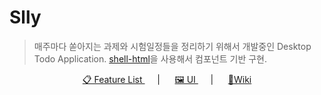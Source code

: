 # Slly

> 매주마다 쏟아지는 과제와 시험일정들을 정리하기 위해서 개발중인 Desktop Todo Application. [shell-html](https://github.com/qkrdmstlr3/shell-html)을 사용해서 컴포넌트 기반 구현.

<p align="center">
  <a href="https://docs.google.com/spreadsheets/d/1XhAWtlSjUpDebFImlZGrLwwTYkwpWxT1faLhVwtb1pU/edit#gid=0">📋 Feature List </a>&nbsp;&nbsp;&nbsp;&nbsp; | &nbsp;&nbsp;&nbsp;&nbsp; 
  <a href="https://docs.google.com/presentation/d/1vm44XRWwOyhoIWJzbJKaXq5-JXr_OrsYN2DtTNslh-U/edit?usp=sharing"> 🖼 UI </a>&nbsp;&nbsp;&nbsp;&nbsp; | &nbsp;&nbsp;&nbsp;&nbsp; 
  <a href="https://github.com/qkrdmstlr3/slly/wiki"> 🔖Wiki </a>
</p>
